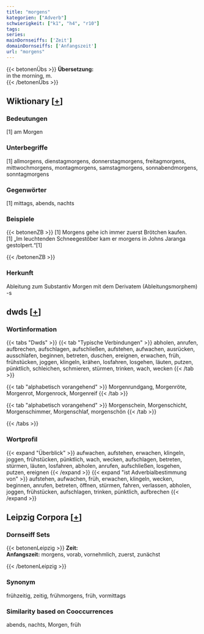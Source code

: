 ```yaml
---
title: "morgens"
kategorien: ["Adverb"]
schwierigkeit: ["k1", "h4", "r10"]
tags:
series:
mainDornseiffs: ['Zeit']
domainDornseiffs: ['Anfangszeit']
url: "morgens"
---
```


{{< betonenÜbs >}}
**Übersetzung:**  
in the morning, m.  
{{< /betonenÜbs >}}

## Wiktionary [[+](https://de.wiktionary.org/wiki/morgens)]

### Bedeutungen
[1] am Morgen  

### Unterbegriffe
[1] allmorgens, dienstagmorgens, donnerstagmorgens, freitagmorgens, mittwochmorgens, montagmorgens, samstagmorgens, sonnabendmorgens, sonntagmorgens  

### Gegenwörter
[1] mittags, abends, nachts  

### Beispiele
{{< betonenZB >}}
[1] Morgens gehe ich immer zuerst Brötchen kaufen.  
[1] „Im leuchtenden Schneegestöber kam er morgens in Johns Jaranga gestolpert.“[1]  

{{< /betonenZB >}}
### Herkunft
Ableitung zum Substantiv Morgen mit dem Derivatem (Ableitungsmorphem) -s  



## dwds [[+](https://www.dwds.de/wb/morgens)]

### Wortinformation
{{< tabs "Dwds" >}}
{{< tab "Typische Verbindungen" >}}
abholen, anrufen, aufbrechen, aufschlagen, aufschließen, aufstehen, aufwachen, ausrücken, ausschlafen, beginnen, betreten, duschen, ereignen, erwachen, früh, frühstücken, joggen, klingeln, krähen, losfahren, losgehen, läuten, putzen, pünktlich, schleichen, schmieren, stürmen, trinken, wach, wecken
{{< /tab >}}

{{< tab "alphabetisch vorangehend" >}}
Morgenrundgang, Morgenröte, Morgenrot, Morgenrock, Morgenreif
{{< /tab >}}

{{< tab "alphabetisch vorangehend" >}}
Morgenschein, Morgenschicht, Morgenschimmer, Morgenschlaf, morgenschön
{{< /tab >}}

{{< /tabs >}}

### Wortprofil
{{< expand "Überblick" >}} aufwachen, aufstehen, erwachen, klingeln, joggen, frühstücken, pünktlich, wach, wecken, aufschlagen, betreten, stürmen, läuten, losfahren, abholen, anrufen, aufschließen, losgehen, putzen, ereignen {{< /expand >}}
{{< expand "ist Adverbialbestimmung von" >}} aufstehen, aufwachen, früh, erwachen, klingeln, wecken, beginnen, anrufen, betreten, öffnen, stürmen, fahren, verlassen, abholen, joggen, frühstücken, aufschlagen, trinken, pünktlich, aufbrechen {{< /expand >}}

## Leipzig Corpora [[+](https://corpora.uni-leipzig.de/en/res?word=morgens&corpusId=deu_newscrawl-public_2018)]

### Dornseiff Sets
{{< betonenLeipzig >}}
**Zeit:**  
**Anfangszeit:** morgens, vorab, vornehmlich, zuerst, zunächst  

{{< /betonenLeipzig >}}

### Synonym
frühzeitig, zeitig, frühmorgens, früh, vormittags


### Similarity based on Cooccurrences
abends, nachts, Morgen, früh

